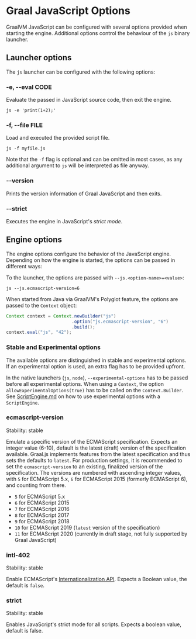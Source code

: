# Graal JavaScript Options

GraalVM JavaScript can be configured with several options provided when starting the engine.
Additional options control the behaviour of the `js` binary launcher.

## Launcher options

The `js` launcher can be configured with the following options:

### -e, --eval CODE 	

Evaluate the passed in JavaScript source code, then exit the engine.

```
js -e 'print(1+2);'
```

### -f, --file FILE
	
Load and executed the provided script file.

```
js -f myfile.js
```

Note that the `-f` flag is optional and can be omitted in most cases, as any additional argument to `js` will be interpreted as file anyway.

### --version

Prints the version information of Graal JavaScript and then exits.

### --strict

Executes the engine in JavaScript's _strict mode_.

## Engine options

The engine options configure the behavior of the JavaScript engine.
Depending on how the engine is started, the options can be passed in different ways:

To the launcher, the options are passed with `--js.<option-name>=<value>`:

```
js --js.ecmascript-version=6
```

When started from Java via GraalVM's Polyglot feature, the options are passed to the `Context` object:

```java
Context context = Context.newBuilder("js")
                         .option("js.ecmascript-version", "6")
                         .build();
context.eval("js", "42");
```

### Stable and Experimental options

The available options are distinguished in stable and experimental options.
If an experimental option is used, an extra flag has to be provided upfront.

In the native launchers (`js`, `node`), `--experimental-options` has to be passed before all experimental options.
When using a `Context`, the option `allowExperimentalOptions(true)` has to be called on the `Context.Builder`.
See [ScriptEngine.md](ScriptEngine.md) on how to use experimental options with a `ScriptEngine`.

### ecmascript-version

Stability: stable

Emulate a specific version of the ECMAScript specification.
Expects an integer value (6-10), default is the latest (draft) version of the specification available.
Graal.js implements features from the latest specification and thus sets the defaults to `latest`.
For production settings, it is recommended to set the `ecmascript-version` to an existing, finalized version of the specification.
The versions are numbered with ascending integer values, with `5` for ECMAScript 5.x, `6` for ECMAScript 2015 (formerly ECMAScript 6), and counting from there.

* `5` for ECMAScript 5.x
* `6` for ECMAScript 2015
* `7` for ECMAScript 2016
* `8` for ECMAScript 2017
* `9` for ECMAScript 2018
* `10` for ECMAScript 2019 (`latest` version of the specification)
* `11` for ECMAScript 2020 (currently in draft stage, not fully supported by Graal JavaScript)

### intl-402

Stability: stable

Enable ECMAScript's [Internationalization API](https://tc39.github.io/ecma402/).
Expects a Boolean value, the default is `false`.

### strict

Stability: stable

Enables JavaScript's strict mode for all scripts.
Expects a boolean value, default is false.

